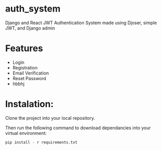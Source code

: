 # auth_system

Django and React JWT Authentication System made using Djoser, simple JWT, and Django admin

# Features

- Login
- Registration
- Email Verification
- Reset Password
- hbbhj

# Instalation:

Clone the project into your local repository.

Then run the following command to download dependancies into your virtual environment:

```python
pip install - r requirements.txt
```

